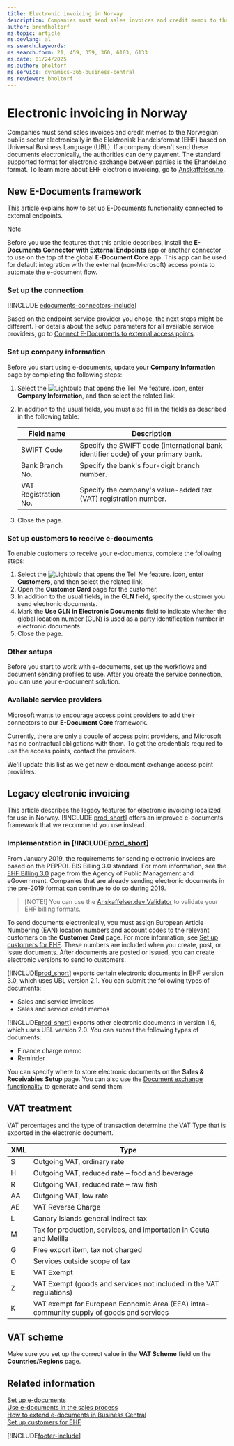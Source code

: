 ```yaml
---
title: Electronic invoicing in Norway
description: Companies must send sales invoices and credit memos to the Norwegian public sector electronically in the Elektronisk Handelsformat (EHF) based on (UBL).
author: brentholtorf
ms.topic: article
ms.devlang: al
ms.search.keywords:
ms.search.form: 21, 459, 359, 360, 6103, 6133
ms.date: 01/24/2025
ms.author: bholtorf
ms.service: dynamics-365-business-central
ms.reviewer: bholtorf
---
```

# Electronic invoicing in Norway

Companies must send sales invoices and credit memos to the Norwegian public sector electronically in the Elektronisk Handelsformat (EHF) based on Universal Business Language (UBL). If a company doesn't send these documents electronically, the authorities can deny payment. The standard supported format for electronic exchange between parties is the Ehandel.no format. To learn more about EHF electronic invoicing, go to [Anskaffelser.no](https://www.anskaffelser.no).  

## New E-Documents framework

This article explains how to set up E-Documents functionality connected to external endpoints.

> [!NOTE]
> Before you use the features that this article describes, install the **E-Documents Connector with External Endpoints** app or another connector to use on the top of the global **E-Document Core** app. This app can be used for default integration with the external (non-Microsoft) access points to automate the e-document flow.

### Set up the connection

[!INCLUDE [edocuments-connectors-include](../../includes/edocuments-connectors-include.md)]

Based on the endpoint service provider you chose, the next steps might be different. For details about the setup parameters for all available service providers, go to [Connect E-Documents to external access points](../../finance-edocuments-connectors.md).

### Set up company information

Before you start using e-documents, update your **Company Information** page by completing the following steps:

1. Select the ![Lightbulb that opens the Tell Me feature.](../../media/ui-search/search_small.png "Tell me what you want to do") icon, enter **Company Information**, and then select the related link.
2. In addition to the usual fields, you must also fill in the fields as described in the following table:

    | Field name | Description |
    |---|---|
    | SWIFT Code | Specify the SWIFT code (international bank identifier code) of your primary bank. |
    | Bank Branch No. | Specify the bank's four-digit branch number. |
    | VAT Registration No. | Specify the company's value-added tax (VAT) registration number. |

3. Close the page.

### Set up customers to receive e-documents

To enable customers to receive your e-documents, complete the following steps:

1. Select the ![Lightbulb that opens the Tell Me feature.](../../media/ui-search/search_small.png "Tell me what you want to do") icon, enter **Customers**, and then select the related link.
2. Open the **Customer Card** page for the customer.
3. In addition to the usual fields, in the **GLN** field, specify the customer you send electronic documents.
4. Mark the **Use GLN in Electronic Documents** field to indicate whether the global location number (GLN) is used as a party identification number in electronic documents.
5. Close the page.

### Other setups

Before you start to work with e-documents, set up the workflows and document sending profiles to use. After you create the service connection, you can use your e-document solution.

### Available service providers

Microsoft wants to encourage access point providers to add their connectors to our **E-Document Core** framework.

Currently, there are only a couple of access point providers, and Microsoft has no contractual obligations with them. To get the credentials required to use the access points, contact the providers.

We'll update this list as we get new e-document exchange access point providers.

## Legacy electronic invoicing

This article describes the legacy features for electronic invoicing localized for use in Norway. [!INCLUDE [prod_short](../../includes/prod_short.md)] offers an improved e-documents framework that we recommend you use instead.  

### Implementation in [!INCLUDE[prod_short](../../includes/prod_short.md)]  

From January 2019, the requirements for sending electronic invoices are based on the PEPPOL BIS Billing 3.0 standard. For more information, see the [EHF Billing 3.0](https://anskaffelser.dev/postaward/g3/spec/current/billing-3.0/norway/) page from the Agency of Public Management and eGovernment. Companies that are already sending electronic documents in the pre-2019 format can continue to do so during 2019.

> [NOTE!]
> You can use the [Anskaffelser.dev Validator](https://anskaffelser.dev/service/validator) to validate your EHF billing formats.  

To send documents electronically, you must assign European Article Numbering (EAN) location numbers and account codes to the relevant customers on the **Customer Card** page. For more information, see [Set up customers for EHF](how-to-set-up-customers-for-ehf.md). These numbers are included when you create, post, or issue documents. After documents are posted or issued, you can create electronic versions to send to customers.  

[!INCLUDE[prod_short](../../includes/prod_short.md)] exports certain electronic documents in EHF version 3.0, which uses UBL version 2.1. You can submit the following types of documents:  

- Sales and service invoices
- Sales and service credit memos

[!INCLUDE[prod_short](../../includes/prod_short.md)] exports other electronic documents in version 1.6, which uses UBL version 2.0. You can submit the following types of documents:  

- Finance charge memo  
- Reminder  

You can specify where to store electronic documents on the **Sales & Receivables Setup** page. You can also use the [Document exchange functionality](../../across-how-to-set-up-electronic-document-sending-and-receiving.md) to generate and send them.

## VAT treatment  

VAT percentages and the type of transaction determine the VAT Type that is exported in the electronic document.  

|XML|Type| 
|---------|----------|  
|S|Outgoing VAT, ordinary rate|
|H|Outgoing VAT, reduced rate – food and beverage|
|R|Outgoing VAT, reduced rate – raw fish|
|AA|Outgoing VAT, low rate|
|AE|VAT Reverse Charge|
|L|Canary Islands general indirect tax|
|M|Tax for production, services, and importation in Ceuta and Melilla|
|G|Free export item, tax not charged|
|O|Services outside scope of tax|
|E|VAT Exempt|
|Z|VAT Exempt (goods and services not included in the VAT regulations)|
|K|VAT exempt for European Economic Area (EEA) intra-community supply of goods and services|

## VAT scheme

Make sure you set up the correct value in the **VAT Scheme** field on the **Countries/Regions** page.

## Related information

[Set up e-documents](../../finance-how-setup-edocuments.md)  
[Use e-documents in the sales process](../../finance-how-use-edocuments.md)  
[How to extend e-documents in Business Central](/dynamics365/business-central/dev-itpro/developer/devenv-extend-edocuments)  
[Set up customers for EHF](how-to-set-up-customers-for-ehf.md)  

[!INCLUDE[footer-include](../../includes/footer-banner.md)]
